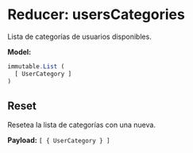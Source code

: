 # Reducer: usersCategories

Lista de categorías de usuarios disponibles.

**Model:**

```js
immutable.List (
  [ UserCategory ]
)
```

## Reset

Resetea la lista de categorías con una nueva.

**Payload:** `[ { UserCategory } ]`
